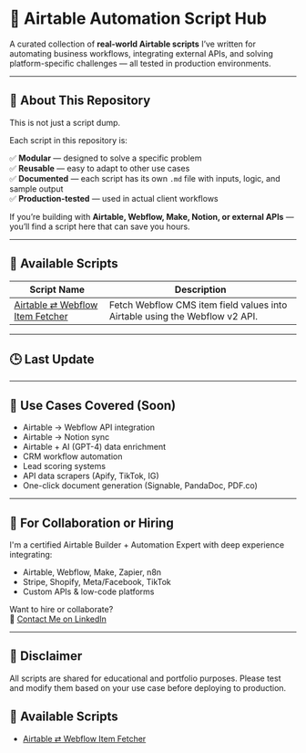 # 🔧 Airtable Automation Script Hub

A curated collection of **real-world Airtable scripts** I’ve written for automating business workflows, integrating external APIs, and solving platform-specific challenges — all tested in production environments.

---

## 🚀 About This Repository

This is not just a script dump.

Each script in this repository is:

✅ **Modular** — designed to solve a specific problem  
✅ **Reusable** — easy to adapt to other use cases  
✅ **Documented** — each script has its own `.md` file with inputs, logic, and sample output  
✅ **Production-tested** — used in actual client workflows  

If you’re building with **Airtable, Webflow, Make, Notion, or external APIs** — you’ll find a script here that can save you hours.

---

## 📜 Available Scripts

<!-- script-list-start -->
| Script Name | Description |
|-------------|-------------|
| [Airtable ⇄ Webflow Item Fetcher](airtable-webflow-fetch-item.md) | Fetch Webflow CMS item field values into Airtable using the Webflow v2 API. |
<!-- script-list-end -->

---

## 🕒 Last Update

<!-- updated-badge-start -->
<!-- updated-badge-end -->

---

## 🧰 Use Cases Covered (Soon)

- Airtable → Webflow API integration
- Airtable → Notion sync
- Airtable + AI (GPT-4) data enrichment
- CRM workflow automation
- Lead scoring systems
- API data scrapers (Apify, TikTok, IG)
- One-click document generation (Signable, PandaDoc, PDF.co)

---

## 🤝 For Collaboration or Hiring

I'm a certified Airtable Builder + Automation Expert with deep experience integrating:
- Airtable, Webflow, Make, Zapier, n8n
- Stripe, Shopify, Meta/Facebook, TikTok
- Custom APIs & low-code platforms

Want to hire or collaborate?  
📧 [Contact Me on LinkedIn](https://www.linkedin.com/in/liveayon)

---

## 🧪 Disclaimer

All scripts are shared for educational and portfolio purposes. Please test and modify them based on your use case before deploying to production.

## 📂 Available Scripts

- [Airtable ⇄ Webflow Item Fetcher](airtable-webflow-fetch-item.md)
